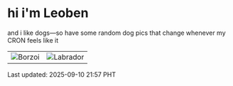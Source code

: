 # hi i'm Leoben

and i like dogs—so have some random dog pics that change whenever my CRON feels like it

|  |  |
|--------|----------|
| ![Borzoi](https://random-dog-vercel.vercel.app/api/random-borzoi?v=1757512637) | ![Labrador](https://random-dog-vercel.vercel.app/api/random-labrador?v=1757512637) |

Last updated: 2025-09-10 21:57 PHT
